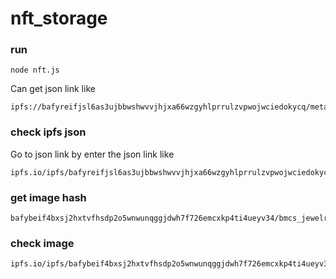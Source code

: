 # nft_storage
### run
```shell
node nft.js
```

Can get json link like
```
ipfs://bafyreifjsl6as3ujbbwshwvvjhjxa66wzgyhlprrulzvpwojwciedokycq/metadata.json
```

### check ipfs json
Go to json link by enter the json link like
```
ipfs.io/ipfs/bafyreifjsl6as3ujbbwshwvvjhjxa66wzgyhlprrulzvpwojwciedokycq/metadata.json
```

### get image hash
```
bafybeif4bxsj2hxtvfhsdp2o5wnwunqggjdwh7f726emcxkp4ti4ueyv34/bmcs_jewelry_profile.png
```

### check image
```
ipfs.io/ipfs/bafybeif4bxsj2hxtvfhsdp2o5wnwunqggjdwh7f726emcxkp4ti4ueyv34/bmcs_jewelry_profile.png
```

